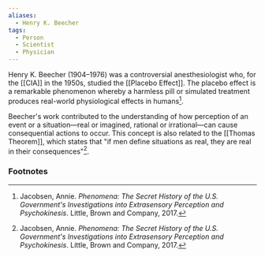 ```yaml
---
aliases:
  - Henry K. Beecher
tags:
  - Person
  - Scientist
  - Physician
---
```

Henry K. Beecher (1904–1976) was a controversial anesthesiologist who, for the [[CIA]] in the 1950s, studied the [[Placebo Effect]]. The placebo effect is a remarkable phenomenon whereby a harmless pill or simulated treatment produces real-world physiological effects in humans[^1].

Beecher's work contributed to the understanding of how perception of an event or a situation—real or imagined, rational or irrational—can cause consequential actions to occur. This concept is also related to the [[Thomas Theorem]], which states that "if men define situations as real, they are real in their consequences"[^1].

### Footnotes
[^1]: Jacobsen, Annie. *Phenomena: The Secret History of the U.S. Government's Investigations into Extrasensory Perception and Psychokinesis*. Little, Brown and Company, 2017.
